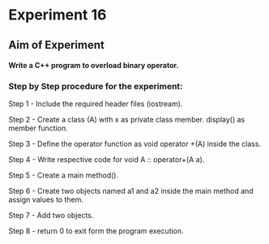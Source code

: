 # Experiment 16
## Aim of Experiment
#### Write a C++ program to overload binary operator.
### Step by Step procedure for the experiment:

Step 1 - Include the required header files (iostream).

Step 2 - Create a class (A) with x as private class member. display() as member function.

Step 3 - Define the operator function as void operator +(A) inside the class.

Step 4 - Write respective code for void A :: operator+(A a).

Step 5 - Create a main method().

Step 6 - Create two objects named a1 and a2 inside the main method and assign values to them.

Step 7 - Add two objects.

Step 8 - return 0 to exit form the program execution.
